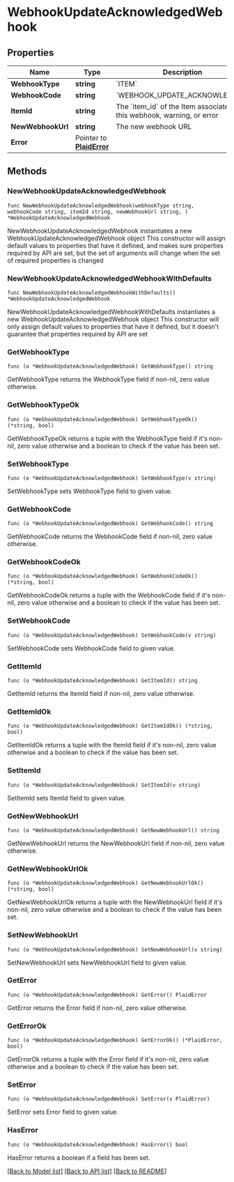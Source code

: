 # WebhookUpdateAcknowledgedWebhook

## Properties

Name | Type | Description | Notes
------------ | ------------- | ------------- | -------------
**WebhookType** | **string** | &#x60;ITEM&#x60; | 
**WebhookCode** | **string** | &#x60;WEBHOOK_UPDATE_ACKNOWLEDGED&#x60; | 
**ItemId** | **string** | The &#x60;item_id&#x60; of the Item associated with this webhook, warning, or error | 
**NewWebhookUrl** | **string** | The new webhook URL | 
**Error** | Pointer to [**PlaidError**](PlaidError.md) |  | [optional] 

## Methods

### NewWebhookUpdateAcknowledgedWebhook

`func NewWebhookUpdateAcknowledgedWebhook(webhookType string, webhookCode string, itemId string, newWebhookUrl string, ) *WebhookUpdateAcknowledgedWebhook`

NewWebhookUpdateAcknowledgedWebhook instantiates a new WebhookUpdateAcknowledgedWebhook object
This constructor will assign default values to properties that have it defined,
and makes sure properties required by API are set, but the set of arguments
will change when the set of required properties is changed

### NewWebhookUpdateAcknowledgedWebhookWithDefaults

`func NewWebhookUpdateAcknowledgedWebhookWithDefaults() *WebhookUpdateAcknowledgedWebhook`

NewWebhookUpdateAcknowledgedWebhookWithDefaults instantiates a new WebhookUpdateAcknowledgedWebhook object
This constructor will only assign default values to properties that have it defined,
but it doesn't guarantee that properties required by API are set

### GetWebhookType

`func (o *WebhookUpdateAcknowledgedWebhook) GetWebhookType() string`

GetWebhookType returns the WebhookType field if non-nil, zero value otherwise.

### GetWebhookTypeOk

`func (o *WebhookUpdateAcknowledgedWebhook) GetWebhookTypeOk() (*string, bool)`

GetWebhookTypeOk returns a tuple with the WebhookType field if it's non-nil, zero value otherwise
and a boolean to check if the value has been set.

### SetWebhookType

`func (o *WebhookUpdateAcknowledgedWebhook) SetWebhookType(v string)`

SetWebhookType sets WebhookType field to given value.


### GetWebhookCode

`func (o *WebhookUpdateAcknowledgedWebhook) GetWebhookCode() string`

GetWebhookCode returns the WebhookCode field if non-nil, zero value otherwise.

### GetWebhookCodeOk

`func (o *WebhookUpdateAcknowledgedWebhook) GetWebhookCodeOk() (*string, bool)`

GetWebhookCodeOk returns a tuple with the WebhookCode field if it's non-nil, zero value otherwise
and a boolean to check if the value has been set.

### SetWebhookCode

`func (o *WebhookUpdateAcknowledgedWebhook) SetWebhookCode(v string)`

SetWebhookCode sets WebhookCode field to given value.


### GetItemId

`func (o *WebhookUpdateAcknowledgedWebhook) GetItemId() string`

GetItemId returns the ItemId field if non-nil, zero value otherwise.

### GetItemIdOk

`func (o *WebhookUpdateAcknowledgedWebhook) GetItemIdOk() (*string, bool)`

GetItemIdOk returns a tuple with the ItemId field if it's non-nil, zero value otherwise
and a boolean to check if the value has been set.

### SetItemId

`func (o *WebhookUpdateAcknowledgedWebhook) SetItemId(v string)`

SetItemId sets ItemId field to given value.


### GetNewWebhookUrl

`func (o *WebhookUpdateAcknowledgedWebhook) GetNewWebhookUrl() string`

GetNewWebhookUrl returns the NewWebhookUrl field if non-nil, zero value otherwise.

### GetNewWebhookUrlOk

`func (o *WebhookUpdateAcknowledgedWebhook) GetNewWebhookUrlOk() (*string, bool)`

GetNewWebhookUrlOk returns a tuple with the NewWebhookUrl field if it's non-nil, zero value otherwise
and a boolean to check if the value has been set.

### SetNewWebhookUrl

`func (o *WebhookUpdateAcknowledgedWebhook) SetNewWebhookUrl(v string)`

SetNewWebhookUrl sets NewWebhookUrl field to given value.


### GetError

`func (o *WebhookUpdateAcknowledgedWebhook) GetError() PlaidError`

GetError returns the Error field if non-nil, zero value otherwise.

### GetErrorOk

`func (o *WebhookUpdateAcknowledgedWebhook) GetErrorOk() (*PlaidError, bool)`

GetErrorOk returns a tuple with the Error field if it's non-nil, zero value otherwise
and a boolean to check if the value has been set.

### SetError

`func (o *WebhookUpdateAcknowledgedWebhook) SetError(v PlaidError)`

SetError sets Error field to given value.

### HasError

`func (o *WebhookUpdateAcknowledgedWebhook) HasError() bool`

HasError returns a boolean if a field has been set.


[[Back to Model list]](../README.md#documentation-for-models) [[Back to API list]](../README.md#documentation-for-api-endpoints) [[Back to README]](../README.md)


